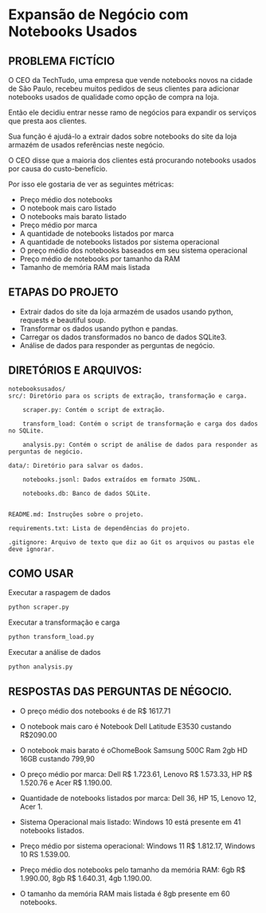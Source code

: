 # Expansão de Negócio com Notebooks Usados

## PROBLEMA FICTÍCIO

O CEO da TechTudo, uma empresa que vende notebooks novos na cidade de São Paulo, recebeu muitos pedidos de seus clientes para adicionar notebooks usados de qualidade como opção de compra na loja.

Então ele decidiu entrar nesse ramo de negócios para expandir os serviços que presta aos clientes.

Sua função é ajudá-lo a extrair dados sobre notebooks do site da loja armazém de usados referências neste negócio. 

O CEO disse que a maioria dos clientes está procurando notebooks usados por causa do custo-benefício. 

Por isso ele gostaria de ver as seguintes métricas:

* Preço médio dos notebooks
* O notebook mais caro listado
* O notebooks mais barato listado
* Preço médio por marca
* A quantidade de notebooks listados por marca
* A quantidade de notebooks listados por sistema operacional
* O preço médio dos notebooks baseados em seu sistema operacional
* Preço médio de notebooks por tamanho da RAM
* Tamanho de memória RAM mais listada

## ETAPAS DO PROJETO

* Extrair dados do site da loja armazém de usados usando python, requests e beautiful soup.
* Transformar os dados usando python e pandas.
* Carregar os dados transformados no banco de dados SQLite3.
* Análise de dados para responder as perguntas de negócio.


## DIRETÓRIOS E ARQUIVOS:
    notebooksusados/
    src/: Diretório para os scripts de extração, transformação e carga.

        scraper.py: Contém o script de extração.

        transform_load: Contém o script de transformação e carga dos dados no SQLite.

        analysis.py: Contém o script de análise de dados para responder as perguntas de negócio.

    data/: Diretório para salvar os dados.

        notebooks.jsonl: Dados extraídos em formato JSONL.

        notebooks.db: Banco de dados SQLite.


    README.md: Instruções sobre o projeto.

    requirements.txt: Lista de dependências do projeto.

    .gitignore: Arquivo de texto que diz ao Git os arquivos ou pastas ele deve ignorar.

## COMO USAR

Executar a raspagem de dados
```bash
python scraper.py
````

Executar a transformação e carga
````bash
python transform_load.py
````

Executar a análise de dados
````bash
python analysis.py
````

## RESPOSTAS DAS PERGUNTAS DE NÉGOCIO.

* O preço médio dos notebooks é de R$ 1617.71

* O notebook mais caro é Notebook Dell Latitude E3530 custando R$2090.00

* O notebook mais barato é oChomeBook Samsung 500C Ram 2gb HD 16GB custando 799,90

* O preço médio por marca: Dell R$ 1.723.61, Lenovo R$ 1.573.33, HP R$ 1.520.76 e Acer R$ 1.190.00.

* Quantidade de notebooks listados por marca: Dell 36, HP 15, Lenovo 12, Acer 1.

* Sistema Operacional mais listado: Windows 10 está presente em 41 notebooks listados.

* Preço médio por sistema operacional:  Windows 11 R$ 1.812.17, Windows 10 RS 1.539.00.

* Preço médio dos notebooks pelo tamanho da memória RAM: 6gb R$ 1.990.00, 8gb R$ 1.640.31, 4gb 1.190.00.

* O tamanho da memória RAM mais listada é 8gb presente em 60 notebooks.
